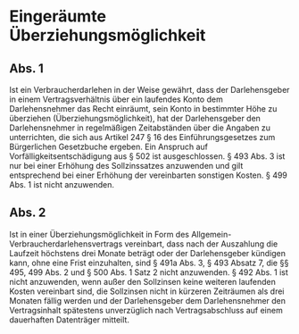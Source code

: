 # Eingeräumte Überziehungsmöglichkeit



## Abs. 1

 Ist ein Verbraucherdarlehen in der Weise gewährt, dass der Darlehensgeber in einem Vertragsverhältnis über ein laufendes Konto dem Darlehensnehmer das Recht einräumt, sein Konto in bestimmter Höhe zu überziehen (Überziehungsmöglichkeit), hat der Darlehensgeber den Darlehensnehmer in regelmäßigen Zeitabständen über die Angaben zu unterrichten, die sich aus Artikel 247 § 16 des Einführungsgesetzes zum Bürgerlichen Gesetzbuche ergeben. Ein Anspruch auf Vorfälligkeitsentschädigung aus § 502 ist ausgeschlossen. § 493 Abs. 3 ist nur bei einer Erhöhung des Sollzinssatzes anzuwenden und gilt entsprechend bei einer Erhöhung der vereinbarten sonstigen Kosten. § 499 Abs. 1 ist nicht anzuwenden.

## Abs. 2

 Ist in einer Überziehungsmöglichkeit in Form des Allgemein-Verbraucherdarlehensvertrags vereinbart, dass nach der Auszahlung die Laufzeit höchstens drei Monate beträgt oder der Darlehensgeber kündigen kann, ohne eine Frist einzuhalten, sind § 491a Abs. 3, § 493 Absatz 7, die §§ 495, 499 Abs. 2 und § 500 Abs. 1 Satz 2 nicht anzuwenden. § 492 Abs. 1 ist nicht anzuwenden, wenn außer den Sollzinsen keine weiteren laufenden Kosten vereinbart sind, die Sollzinsen nicht in kürzeren Zeiträumen als drei Monaten fällig werden und der Darlehensgeber dem Darlehensnehmer den Vertragsinhalt spätestens unverzüglich nach Vertragsabschluss auf einem dauerhaften Datenträger mitteilt. 

